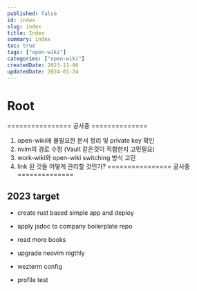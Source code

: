 ```yaml
---
published: false
id: index
slug: index
title: Index
summary: index
toc: true
tags: ["open-wiki"]
categories: ["open-wiki"]
createdDate: 2023-11-06
updatedDate: 2024-01-24
---
```


# Root

================ 공사중 ==============
1. open-wiki에 불필요한 문서 정리 및 private key 확인
2. nvim의 경로 수정 (Vault 같은것이 적합한지 고민필요)
3. work-wiki와 open-wiki switching 방식 고민
4. link 된 것들 어떻게 관리할 것인가?
================ 공사중 ==============

## 2023 target
- create rust based simple app and deploy
- apply jsdoc to company boilerplate repo
- read more books

- upgrade neovim nigthly
- wezterm config
- profile test

